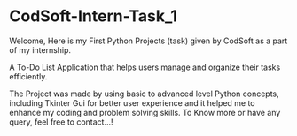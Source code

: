 # CodSoft-Intern-Task_1
Welcome, Here is my First Python Projects (task) given by CodSoft as a part of my internship.

A To-Do List Application that helps users manage and organize their tasks efficiently.

The Project was made by using basic to advanced level Python concepts, including Tkinter Gui for better user experience and it helped me to enhance my coding and problem solving skills.
To Know more or have any query, feel free to contact...!
